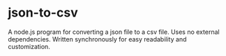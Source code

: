 # json-to-csv
A node.js program for converting a json file to a csv file. Uses no external dependencies. Written synchronously for easy readability and customization.
